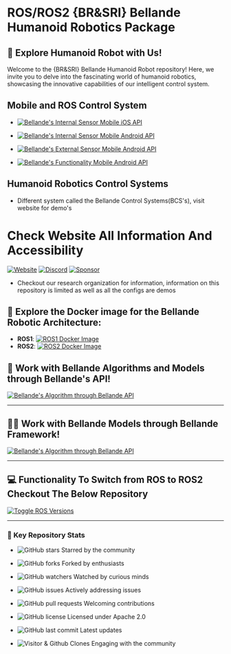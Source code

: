# ROS/ROS2 {BR&SRI} Bellande Humanoid Robotics Package

## 🤖 Explore Humanoid Robot with Us!
Welcome to the {BR&SRI} Bellande Humanoid Robot repository! Here, we invite you to delve into the fascinating world of humanoid robotics, showcasing the innovative capabilities of our intelligent control system.

## Mobile and ROS Control System
- [![Bellande's Internal Sensor Mobile iOS API](https://img.shields.io/badge/Bellande's%20Internal%20Sensor%20Mobile%20iOS%20API-Bellande%20API-blue?style=for-the-badge&logo=ros&color=blue)](https://github.com/Application-UI-UX/bellande_internal_sensor_mobile_ios_api)

- [![Bellande's Internal Sensor Mobile Android API](https://img.shields.io/badge/Bellande's%20Internal%20Sensor%20Mobile%20Android%20API-Bellande%20API-blue?style=for-the-badge&logo=ros&color=blue)](https://github.com/Application-UI-UX/bellande_internal_sensor_mobile_android_api)

- [![Bellande's External Sensor Mobile Android API](https://img.shields.io/badge/Bellande's%20External%20Sensor%20Mobile%20Android%20API-Bellande%20API-blue?style=for-the-badge&logo=ros&color=blue)](https://github.com/Application-UI-UX/bellande_external_sensor_mobile_android_api)

- [![Bellande's Functionality Mobile Android API](https://img.shields.io/badge/Bellande's%20Functionality%20Mobile%20Android%20API-Bellande%20API-blue?style=for-the-badge&logo=ros&color=blue)](https://github.com/Application-UI-UX/bellande_functionality_mobile_android_api)


## Humanoid Robotics Control Systems
- Different system called the Bellande Control Systems(BCS's), visit website for demo's


# Check Website All Information And Accessibility
[![Website](https://img.shields.io/badge/Visit%20our-Website-0099cc?style=for-the-badge)](https://robotics-sensors.github.io)
[![Discord](https://img.shields.io/badge/Join%20our-Discord-7289DA?logo=discord&style=for-the-badge)](https://discord.gg/Yc72nd4w)
[![Sponsor](https://img.shields.io/badge/Sponsor-Robotics%20Sensors%20Research-red?style=for-the-badge&logo=github)](https://github.com/sponsors/Robotics-Sensors)
- Checkout our research organization for information, information on this repository is limited as well as all the configs are demos


## 📧 Explore the Docker image for the Bellande Robotic Architecture:
- **ROS1**: [![ROS1 Docker Image](https://img.shields.io/docker/pulls/ronaldsonbellande/bellande_robotic_environment_ros1)](https://hub.docker.com/r/ronaldsonbellande/bellande_robotic_environment_ros1)
- **ROS2**: [![ROS2 Docker Image](https://img.shields.io/docker/pulls/ronaldsonbellande/bellande_robotic_environment_ros2)](https://hub.docker.com/r/ronaldsonbellande/bellande_robotic_environment_ros2)



## 📢 Work with Bellande Algorithms and Models through Bellande's API!
[![Bellande's Algorithm through Bellande API](https://img.shields.io/badge/Bellande's%20Algorithm%20through%20Bellande's%20API-Bellande%20API-blue?style=for-the-badge&logo=ros&color=blue)](https://github.com/Robotics-Sensors/Web-ROS-API)

---

## 🧑‍💼 Work with Bellande Models through Bellande Framework!
[![Bellande's Algorithm through Bellande API](https://img.shields.io/badge/Bellande's%20Models%20through%20Bellande's%20Framework-Bellande%20Framework-blue?style=for-the-badge&logo=ros&color=blue)](https://github.com/Robotics-Sensors/ROS-MODELS)

---

## 💻 Functionality To Switch from ROS to ROS2 Checkout The Below Repository
[![Toggle ROS Versions](https://img.shields.io/badge/Toggle%20ROS%20Versions-Explore%20ROS%20and%20ROS2%20migration-blue?style=for-the-badge&logo=ros&color=blue)](https://github.com/Robotics-Sensors/ros_extension/)

---
### 🚀 Key Repository Stats

- ![GitHub stars](https://img.shields.io/github/stars/Robotics-Sensors/bellande_humanoid_robotics_package.svg?style=social) Starred by the community
- ![GitHub forks](https://img.shields.io/github/forks/Robotics-Sensors/bellande_humanoid_robotics_package.svg?style=social) Forked by enthusiasts
- ![GitHub watchers](https://img.shields.io/github/watchers/Robotics-Sensors/bellande_humanoid_robotics_package.svg?style=social) Watched by curious minds

- ![GitHub issues](https://img.shields.io/github/issues/Robotics-Sensors/bellande_humanoid_robotics_package.svg) Actively addressing issues
- ![GitHub pull requests](https://img.shields.io/github/issues-pr/Robotics-Sensors/bellande_humanoid_robotics_package.svg) Welcoming contributions
- ![GitHub license](https://img.shields.io/github/license/Robotics-Sensors/bellande_humanoid_robotics_package.svg) Licensed under Apache 2.0

- ![GitHub last commit](https://img.shields.io/github/last-commit/Robotics-Sensors/bellande_humanoid_robotics_package.svg) Latest updates
- ![Visitor & Github Clones](https://img.shields.io/badge/dynamic/json?color=2e8b57&label=Visitor%20%26%20GitHub%20Clones&query=$.count&url=https://api.github.com/repos/Robotics-Sensors/bellande_humanoid_robotics_package/traffic) Engaging with the community
